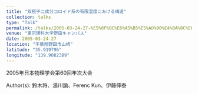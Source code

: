 ```yaml
---
title: "双極子二成分コロイド系の有限温度における構造"
collection: talks
type: "Talk"
permalink: /talks/2005-03-24-27-%E5%8F%8C%E6%A5%B5%E5%AD%90%E4%BA%8C%E6%88%90%E5%88%86%E3%82%B3%E3%83%AD%E3%82%A4%E3%83%89%E7%B3%BB%E3%81%AE%E6%9C%89%E9%99%90%E6%B8%A9%E5%BA%A6%E3%81%AB%E3%81%8A%E3%81%91%E3%82%8B
venue: "東京理科大学野田キャンパス"
date: 2005-03-24-27
location: "千葉県野田市山崎"
latitude: "35.919796"
longitude: "139.9082389"
---
```


2005年日本物理学会第60回年次大会

Author(s): 鈴木将、湯川諭、Ferenc Kun、伊藤伸泰
